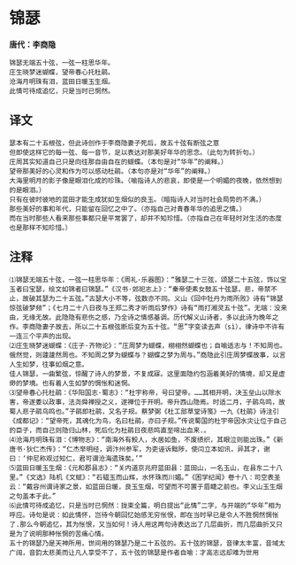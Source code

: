 # 锦瑟

**唐代：李商隐**

    锦瑟无端五十弦，一弦一柱思华年。
    庄生晓梦迷蝴蝶，望帝春心托杜鹃。
    沧海月明珠有泪，蓝田日暖玉生烟。
    此情可待成追忆，只是当时已惘然。

## 译文

    瑟本有二十五根弦，但此诗创作于李商隐妻子死后，故五十弦有断弦之意
    但即使这样它的每一弦、每一音节，足以表达对那美好年华的思念。（此句为转折句。）
    庄周其实知道自己只是向往那自由自在的蝴蝶。（本句是对“华年”的阐释。）
    望帝那美好的心灵和作为可以感动杜鹃。（本句亦是对“华年”的阐释。）
    大海里明月的影子像是眼泪化成的珍珠。（喻指诗人的悲哀，即使是一个明媚的夜晚，依然想到的是眼泪。）
    只有在彼时彼地的蓝田才能生成犹如生烟似的良玉。（暗指诗人对当时社会局势的不满。）
    那些美好的事和年代，只能留在回忆之中了。（亦指自己对青春年华的追思之情。）
    而在当时那些人看来那些事都只是平常罢了，却并不知珍惜。（亦指自己在年轻时对生活的态度也是那样不知珍惜。）

## 注释

    ⑴锦瑟无端五十弦，一弦一柱思华年：《周礼·乐器图》：“雅瑟二十三弦，颂瑟二十五弦，饰以宝玉者曰宝瑟，绘文如锦者曰锦瑟。”《汉书·郊祀志上》：“秦帝使素女鼓五十弦瑟，悲，帝禁不止，故破其瑟为二十五弦。”古瑟大小不等，弦数亦不同。义山《回中牡丹为雨所败》诗有“锦瑟惊弦破梦频”；《七月二十八日夜与王郑二秀才听雨后梦作》诗有“雨打湘灵五十弦”。无端：没来由，无缘无故。此隐隐有悲伤之感，乃全诗之情感基调。历代解义山诗者，多以此诗为晚年之作。李商隐妻子故去，所以二十五根弦断后变为五十弦。“思”字变读去声（sì），律诗中不许有一连三个平声的出现。
    ⑵庄生晓梦迷蝴蝶：《庄子·齐物论》：“庄周梦为蝴蝶，栩栩然蝴蝶也；自喻适志与！不知周也。俄然觉，则蘧蘧然周也。不知周之梦为蝴蝶与？蝴蝶之梦为周与。”商隐此引庄周梦蝶故事，以言人生如梦，往事如烟之意。
    佳人锦瑟，一曲繁弦，惊醒了诗人的梦景，不复成寐。这里面隐约包涵着美好的情境，却又是虚缈的梦境。也有着人生如梦的惆怅和迷惘。
    ⑶望帝春心托杜鹃：《华阳国志·蜀志》：“杜宇称帝，号曰望帝。……其相开明，决玉垒山以除水害，帝遂委以政事，法尧舜禅授之义，遂禅位于开明。帝升西山隐焉。时适二月，子鹃鸟鸣，故蜀人悲子鹃鸟鸣也。”子鹃即杜鹃，又名子规。蔡梦弼《杜工部草堂诗笺》一九《杜鹃》诗注引《成都记》：“望帝死，其魂化为鸟，名曰杜鹃，亦曰子规。”传说蜀国的杜宇帝因水灾让位于自己的臣子，而自己则隐归山林，死后化为杜鹃日夜悲鸣直至啼出血来.。
    ⑷沧海月明珠有泪：《博物志》：“南海外有鲛人，水居如鱼，不废绩织，其眼泣则能出珠。”《新唐书·狄仁杰传》：“仁杰举明经，调汴州参军，为吏诬诉黜陟，使闫立本如讯，异其才，谢曰：‘仲尼称观过知仁，君可谓沧海遗珠矣。’”
    ⑸蓝田日暖玉生烟：《元和郡县志》：“关内道京兆府蓝田县：蓝田山，一名玉山，在县东二十八里。”《文选》陆机《文赋》：“石韫玉而山辉，水怀珠而川媚。”《困学纪闻》卷十八：司空表圣云：“戴容州谓诗家之景，如蓝田日暖，良玉生烟，可望而不可置于眉睫之前也。李义山玉生烟之句盖本于此。”
    ⑹此情可待成追忆，只是当时已惘然：拢束全篇，明白提出“此情”二字，与开端的“华年”相为呼应。诗句是说：如此情怀，岂待今朝回忆始感无穷怅恨，即在当时早已是令人不胜惘然惆怅了.那么今朝追忆，其为怅恨，又当如何！诗人用这两句诗表达出了几层曲折，而几层曲折又只是为了说明那种怅惘的苦痛心情。
    五十的锦瑟乃是天神所用，世间用的锦瑟乃是二十五弦的。五十弦的锦瑟，音律太丰富，音域太广阔，音韵太悲美而让凡人享受不了，五十弦的锦瑟是作者自喻：才高志远却难为世用